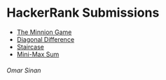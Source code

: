# HackerRank Submissions

- [The Minnion Game](submissions/the_minnion_game.py "The Minnion Game")
- [Diagonal Difference](https://github.com/omarsinan/hackerrank/blob/master/submissions/diagonal_difference.py "Diagonal Difference")
- [Staircase](https://github.com/omarsinan/hackerrank/blob/master/submissions/staircase.py "Staircase")
- [Mini-Max Sum](https://github.com/omarsinan/hackerrank/blob/master/submissions/mini_max_sum.py "Mini-Max Sum")

###### Omar Sinan
